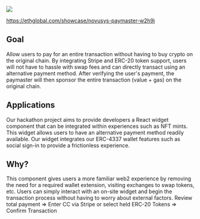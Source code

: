 ![](https://i.imgur.com/i6jKHVH.png)

https://ethglobal.com/showcase/novusys-paymaster-w2h9j

## Goal
Allow users to pay for an entire transaction without having to buy crypto on the original chain. 
By integrating Stripe and ERC-20 token support, users will not have to hassle with swap fees and can directly transact using an alternative payment method. 
After verifying the user's payment, the paymaster will then sponsor the entire transaction (value + gas) on the original chain.

## Applications
Our hackathon project aims to provide developers a React widget component that can be integrated within experiences such as NFT mints. This widget allows users to have an alternative
payment method readily available. Our widget integrates our ERC-4337 wallet features such as social sign-in to provide a frictionless experience.

## Why?
This component gives users a more familiar web2 experience by removing the need for a required wallet extension, visiting exchanges to swap tokens, etc. Users can simply interact with an on-site widget
and begin the transaction process without having to worry about external factors. Review total payment => Enter CC via Stripe or select held ERC-20 Tokens => Confirm Transaction
